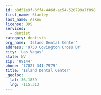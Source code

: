 ```yaml
---
id: b8d51e9f-6ff4-446d-ac54-520799a7f098
first_name: Stanley
last_name: Askew
license: DDS
services:
  - dentist
category: dentists
org_name: 'Island Dental Center'
address: '9750 Covington Cross Dr'
city: 'Las Vegas'
state: NV
zip: '89144'
phone: '(702) 341-7979'
title: 'Island Dental Center'
_geoloc:
  lat: 36.1859
  lng: -115.313
---
```

